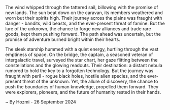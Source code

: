 
The wind whipped through the tattered sail, billowing with the promise of new lands.  The sun beat down on the caravan, its members weathered and worn but their spirits high.  Their journey across the plains was fraught with danger - bandits, wild beasts, and the ever-present threat of famine.  But the lure of the unknown, the chance to forge new alliances and trade rare goods, kept them pushing forward.  The path ahead was uncertain, but the promise of adventure burned bright within their hearts.

The sleek starship hummed with a quiet energy, hurtling through the vast emptiness of space.  On the bridge, the captain, a seasoned veteran of intergalactic travel, surveyed the star chart, her gaze flitting between the constellations and the glowing readouts.  Their destination: a distant nebula rumored to hold the key to a forgotten technology.  But the journey was fraught with peril - rogue black holes, hostile alien species, and the ever-present threat of the unknown.  Yet, the allure of discovery, the chance to push the boundaries of human knowledge, propelled them forward.  They were explorers, pioneers, and the future of humanity rested in their hands. 

~ By Hozmi - 26 September 2024
